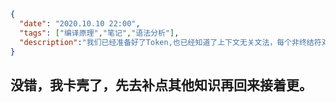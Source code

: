 ```json
{
  "date": "2020.10.10 22:00",
  "tags": ["编译原理","笔记","语法分析"],
  "description":"我们已经准备好了Token,也已经知道了上下文无关文法，每个非终结符对应一个解析函数，利用函数之间的递归调用模拟语法树自上而下的构造过程，知道递归下降算法无法处理的左递归问题以及如何解决二义性。"
}
```



## 没错，我卡壳了，先去补点其他知识再回来接着更。